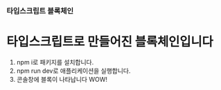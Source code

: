 ### 타입스크립트 블록체인

# 타입스크립트로 만들어진 블록체인입니다

 1. npm i로 패키지를 설치합니다.
 2. npm run dev로 애플리케이션을 실행합니다.
 3. 콘솔창에 블록이 나타납니다 WOW!
